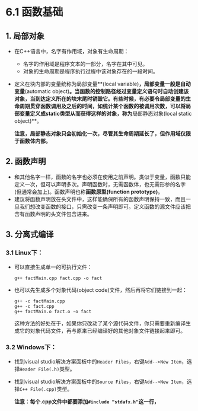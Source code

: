 # 6.1 函数基础

## 1. 局部对象

- 在C++语言中，名字有作用域，对象有生命周期：

  - 名字的作用域是程序文本的一部分，名字在其中可见。
  - 对象的生命周期是程序执行过程中该对象存在的一段时间。

- 定义在块内部的变量统称为局部变量**(local variable)**，局部变量一般是自动变量**(automatic object)**。当函数的控制路径经过变量定义语句时自动创建该对象，当到达定义所在的块末尾时销毁它。有些时候，有必要令局部变量的生命周期贯穿函数调用及之后的时间，如统计某个函数的被调用次数，可以将局部变量定义成static类型从而获得这样的对象，称为**局部静态对象(local static object)**。

  **注意，局部静态对象只会初始化一次，尽管其生命周期延长了，但作用域仅限于函数体内部。**

## 2. 函数声明

- 和其他名字一样，函数的名字也必须在使用之前声明。类似于变量，函数只能定义一次，但可以声明多次。声明函数时，无需函数体，也无需形参的名字(但通常会加上)。函数声明也称**函数原型(function prototype)**。
- 建议将函数声明放在头文件中，这样能确保所有的函数声明保持一致，而且一旦我们想改变函数的接口，只需改变一条声明即可。定义函数的源文件应该把含有函数声明的头文件包含进来。

## 3. 分离式编译

### 3.1 Linux下：

- 可以直接生成单一的可执行文件：

  ```shell
  g++ factMain.cpp fact.cpp -o fact
  ```

- 也可以先生成多个对象代码(object code)文件，然后再将它们链接到一起：

  ```shell
  g++ -c factMain.cpp
  g++ -c fact.cpp
  g++ factMain.o fact.o -o fact
  ```

  这种方法的好处在于，如果你只改动了某个源代码文件，你只需要重新编译生成它的对象代码文件，再与原来已经编译好的其他对象文件链接起来即可。

### 3.2 Windows下：

- 找到visual studio解决方案面板中的`Header Files`，右键`Add-->New Item`，选择`Header File(.h)`类型。

- 找到visual studio解决方案面板中的`Source Files`，右键`Add-->New Item`，选择`C++ File(.cpp)`类型。

  **注意：每个.cpp文件中都要添加`#include "stdafx.h"`这一行，**

